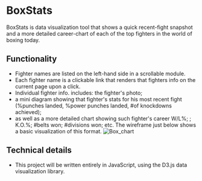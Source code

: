 # BoxStats
BoxStats is data visualization tool that shows a quick recent-fight snapshot and a more detailed career-chart of each of the top fighters in the world of boxing today.

## Functionality
- Fighter names are listed on the left-hand side in a scrollable module.
- Each fighter name is a clickable link that renders that fighters info on the current page upon a click.
- Individual fighter info. includes: the fighter's photo;
- a mini diagram showing that fighter's stats for his most recent fight (%punches landed, %power punches landed, #of knockdowns achieved);
- as well as a more detailed chart showing such fighter's career W/L%; ; K.O.%; #belts won; #divisions won; etc. The wireframe just below shows a basic visualization of this format.
![Box_chart](https://user-images.githubusercontent.com/75692984/113572441-33435700-95e6-11eb-9293-c2e06dca6fb9.png)

## Technical details
- This project will be written entirely in JavaScript, using the D3.js data visualization library.
